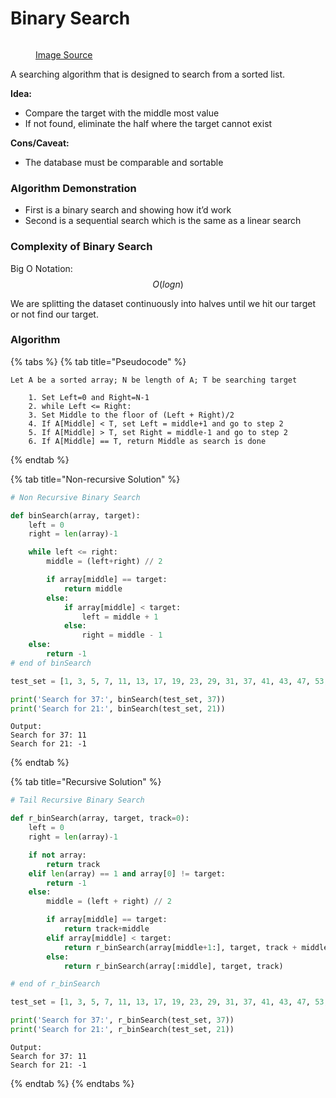 # Binary Search

<figure><img src="https://www.mathwarehouse.com/programming/images/binary-vs-linear-search/binary-and-linear-search-animations.gif" alt=""><figcaption><p><a href="https://mathwarehouse.com/programming/gifs/binary-vs-linear-search.php">Image Source</a></p></figcaption></figure>

A searching algorithm that is designed to search from a sorted list.

**Idea:**

* Compare the target with the middle most value
* If not found, eliminate the half where the target cannot exist

**Cons/Caveat:**

* The database must be comparable and sortable

### Algorithm Demonstration <a href="#algorithm-demonstration" id="algorithm-demonstration"></a>

* First is a binary search and showing how it’d work
* Second is a sequential search which is the same as a linear search

### Complexity of Binary Search <a href="#complexity-of-binary-search" id="complexity-of-binary-search"></a>

Big O Notation: $$O(logn)$$

We are splitting the dataset continuously into halves until we hit our target or not find our target.

### Algorithm <a href="#algorithm" id="algorithm"></a>

{% tabs %}
{% tab title="Pseudocode" %}
```
Let A be a sorted array; N be length of A; T be searching target

    1. Set Left=0 and Right=N-1
    2. while Left <= Right:
    3. Set Middle to the floor of (Left + Right)/2
    4. If A[Middle] < T, set Left = middle+1 and go to step 2
    5. If A[Middle] > T, set Right = middle-1 and go to step 2
    6. If A[Middle] == T, return Middle as search is done
```
{% endtab %}

{% tab title="Non-recursive Solution" %}
```python
# Non Recursive Binary Search

def binSearch(array, target):
    left = 0
    right = len(array)-1

    while left <= right:
        middle = (left+right) // 2

        if array[middle] == target:
            return middle
        else:
            if array[middle] < target:
                left = middle + 1
            else:
                right = middle - 1
    else:
        return -1
# end of binSearch

test_set = [1, 3, 5, 7, 11, 13, 17, 19, 23, 29, 31, 37, 41, 43, 47, 53, 59]

print('Search for 37:', binSearch(test_set, 37))
print('Search for 21:', binSearch(test_set, 21))
```

```
Output:
Search for 37: 11
Search for 21: -1
```
{% endtab %}

{% tab title="Recursive Solution" %}
```python
# Tail Recursive Binary Search

def r_binSearch(array, target, track=0):
    left = 0
    right = len(array)-1

    if not array:
        return track
    elif len(array) == 1 and array[0] != target:
        return -1
    else:
        middle = (left + right) // 2

        if array[middle] == target:
            return track+middle
        elif array[middle] < target:
            return r_binSearch(array[middle+1:], target, track + middle + 1)
        else:
            return r_binSearch(array[:middle], target, track)

# end of r_binSearch

test_set = [1, 3, 5, 7, 11, 13, 17, 19, 23, 29, 31, 37, 41, 43, 47, 53, 59]

print('Search for 37:', r_binSearch(test_set, 37))
print('Search for 21:', r_binSearch(test_set, 21))
```

```
Output:
Search for 37: 11
Search for 21: -1
```
{% endtab %}
{% endtabs %}
